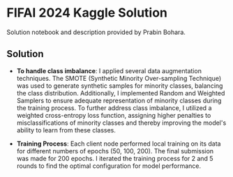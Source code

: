 # FIFAI 2024 Kaggle Solution
Solution notebook and description provided by Prabin Bohara. 
## Solution

- **To handle class imbalance**: I applied several data augmentation techniques. The SMOTE (Synthetic Minority Over-sampling Technique) was used to generate synthetic samples for minority classes, balancing the class distribution. Additionally, I implemented Random and Weighted Samplers to ensure adequate representation of minority classes during the training process. To further address class imbalance, I utilized a weighted cross-entropy loss function, assigning higher penalties to misclassifications of minority classes and thereby improving the model's ability to learn from these classes.

- **Training Process**: Each client node performed local training on its data for different numbers of epochs (50, 100, 200). The final submission was made for 200 epochs. I iterated the training process for 2 and 5 rounds to find the optimal configuration for model performance.


